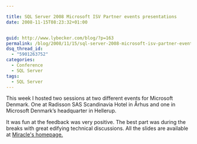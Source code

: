 ```yaml
---

title: SQL Server 2008 Microsoft ISV Partner events presentations
date: 2008-11-15T08:23:32+01:00


guid: http://www.lybecker.com/blog/?p=163
permalink: /blog/2008/11/15/sql-server-2008-microsoft-isv-partner-events-presentations/
dsq_thread_id:
  - "5901263752"
categories:
  - Conference
  - SQL Server
tags:
  - SQL Server
---
```

This week I hosted two sessions at two different events for Microsoft Denmark. One at Radisson SAS Scandinavia Hotel in Århus and one in Microsoft Denmark’s headquarter in Hellerup.

It was fun at the feedback was very positive. The best part was during the breaks with great edifying technical discussions. All the slides are available at [Miracle's homepage.](http://www.miracleas.dk/index.asp?page=168&page2=549)

